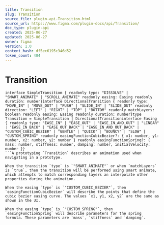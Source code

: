 ```yaml
---
title: Transition
slug: Transition
source_file: plugin-api-Transition.html
source_url: https://www.figma.com/plugin-docs/api/Transition/
doc_type: plugin-api
created: 2025-06-27
updated: 2025-06-27
owner: figma
version: 1.0
content_hash: df5ec6195c346d52
token_count: 404
---
```

# Transition

```
interface SimpleTransition { readonly type: "DISSOLVE" | "SMART_ANIMATE" | "SCROLL_ANIMATE" readonly easing: Easing readonly duration: number}interface DirectionalTransition { readonly type: "MOVE_IN" | "MOVE_OUT" | "PUSH" | "SLIDE_IN" | "SLIDE_OUT" readonly direction: "LEFT" | "RIGHT" | "TOP" | "BOTTOM" readonly matchLayers: boolean readonly easing: Easing readonly duration: number}type Transition = SimpleTransition | DirectionalTransitioninterface Easing { readonly type: "EASE_IN" | "EASE_OUT" | "EASE_IN_AND_OUT" | "LINEAR" | "EASE_IN_BACK" | "EASE_OUT_BACK" | "EASE_IN_AND_OUT_BACK" | "CUSTOM_CUBIC_BEZIER" | "GENTLE" | "QUICK" | "BOUNCY" | "SLOW" | "CUSTOM_SPRING" readonly easingFunctionCubicBezier?: { x1: number, y1: number, x2: number, y2: number } readonly easingFunctionSpring?: { mass: number, stiffness: number, damping: number, initialVelocity: number }}
```A prototyping `Transition` describes an animation used when navigating in a prototype.

When the transition `type` is `"SMART_ANIMATE"` or when `matchLayers` is `true`, then the transition will be performed using smart animate, which attempts to match corresponding layers an interpolate other properties during the animation.

When the easing `type` is `"CUSTOM_CUBIC_BEZIER"`, then `easingFunctionCubicBezier` will describe the points that define the cubic bezier easing curve. The values `x1, y1, x2, y2` are the same as shown in the UI.

When the easing `type` is `"CUSTOM_SPRING"`, then `easingFunctionSpring` will describe parameters for the spring formula. These parameters are `mass`, `stiffness` and `damping`.